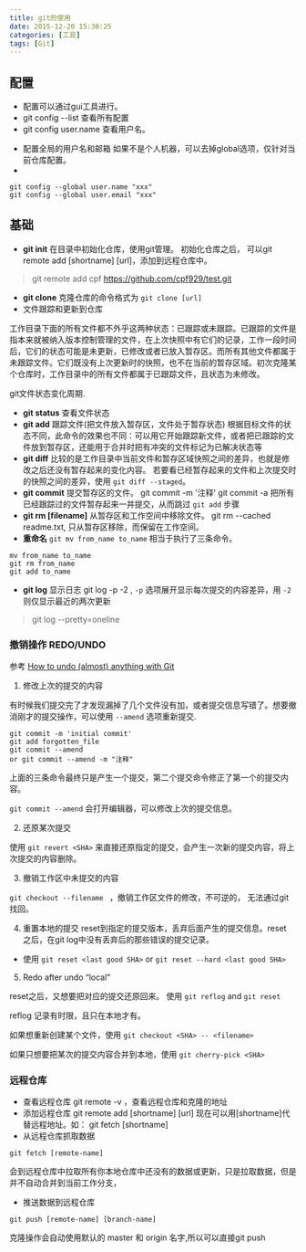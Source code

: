 ```yaml
---
title: git的使用
date: 2015-12-20 15:30:25
categories: [工具]
tags: [Git]
---
```


## 配置

- 配置可以通过gui工具进行。
- git config --list 查看所有配置
- git config user.name 查看用户名。

<!-- more -->

* 配置全局的用户名和邮箱
如果不是个人机器，可以去掉global选项，仅针对当前仓库配置。
* 
```shell
git config --global user.name "xxx"
git config --global user.email "xxx"
```

## 基础
- **git init** 在目录中初始化仓库，使用git管理。
 初始化仓库之后， 可以git remote add [shortname] [url]，添加到远程仓库中。
 > git remote add cpf https://github.com/cpf929/test.git
- **git clone** 克隆仓库的命令格式为 `git clone [url]`
- 文件跟踪和更新到仓库

工作目录下面的所有文件都不外乎这两种状态：已跟踪或未跟踪。已跟踪的文件是指本来就被纳入版本控制管理的文件，在上次快照中有它们的记录，工作一段时间后，它们的状态可能是未更新，已修改或者已放入暂存区。而所有其他文件都属于未跟踪文件。它们既没有上次更新时的快照，也不在当前的暂存区域。初次克隆某个仓库时，工作目录中的所有文件都属于已跟踪文件，且状态为未修改。

git文件状态变化周期.

- **git status** 查看文件状态
- **git add** 跟踪文件(把文件放入暂存区，文件处于暂存状态)
根据目标文件的状态不同，此命令的效果也不同：可以用它开始跟踪新文件，或者把已跟踪的文件放到暂存区，还能用于合并时把有冲突的文件标记为已解决状态等
- **git diff** 
比较的是工作目录中当前文件和暂存区域快照之间的差异，也就是修改之后还没有暂存起来的变化内容。
若要看已经暂存起来的文件和上次提交时的快照之间的差异，使用 `git diff --staged`。
- **git commit** 提交暂存区的文件。
git commit -m '注释'
git commit -a 把所有已经跟踪过的文件暂存起来一并提交，从而跳过 `git add` 步骤
- **git rm [filename]** 从暂存区和工作空间中移除文件。
git rm --cached readme.txt, 只从暂存区移除，而保留在工作空间。
- **重命名** `git mv from_name to_name`
相当于执行了三条命令。
```
mv from_name to_name
git rm from_name
git add to_name
```

- **git log** 显示日志
git log -p -2 , `-p` 选项展开显示每次提交的内容差异，用 `-2` 则仅显示最近的两次更新

> git log --pretty=oneline

### 撤销操作 REDO/UNDO

参考 [How to undo (almost) anything with Git](https://github.blog/2015-06-08-how-to-undo-almost-anything-with-git/)

1. 修改上次的提交的内容

有时候我们提交完了才发现漏掉了几个文件没有加，或者提交信息写错了。想要撤消刚才的提交操作，可以使用 `--amend` 选项重新提交.
```
git commit -m 'initial commit'
git add forgotten_file 
git commit --amend
or git commit --amend -m "注释"
```
上面的三条命令最终只是产生一个提交，第二个提交命令修正了第一个的提交内容。

`git commit --amend` 会打开编辑器，可以修改上次的提交信息。

2. 还原某次提交

使用 `git revert <SHA>` 来直接还原指定的提交，会产生一次新的提交内容，将上次提交的内容删除。

3. 撤销工作区中未提交的内容

`git checkout --filename ` ，撤销工作区文件的修改，不可逆的， 无法通过git找回。

4. 重置本地的提交
reset到指定的提交版本，丢弃后面产生的提交信息。reset 之后，在git log中没有丢弃后的那些错误的提交记录。
* 使用 `git reset <last good SHA>` or `git reset --hard <last good SHA>`

5. Redo after undo “local”

reset之后，又想要把对应的提交还原回来。
使用 `git reflog` and `git reset`

reflog 记录有时限，且只在本地才有。

如果想重新创建某个文件，使用 `git checkout <SHA> -- <filename>`

如果只想要把某次的提交内容合并到本地，使用 `git cherry-pick <SHA>`





### 远程仓库
- 查看远程仓库
git remote -v ，查看远程仓库和克隆的地址
- 添加远程仓库
git remote add [shortname] [url]
现在可以用[shortname]代替远程地址。如： git fetch [shortname]
- 从远程仓库抓取数据
```
git fetch [remote-name]
```
会到远程仓库中拉取所有你本地仓库中还没有的数据或更新，只是拉取数据，但是并不自动合并到当前工作分支，
- 推送数据到远程仓库
```
git push [remote-name] [branch-name]
```
克隆操作会自动使用默认的 master 和 origin 名字,所以可以直接git push

